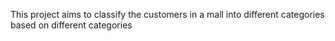 This project aims to classify the customers in a mall into different categories based on different categories 
